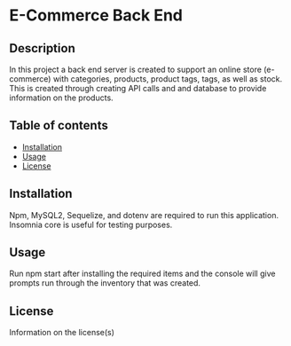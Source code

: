 
  # E-Commerce Back End
  
  

  ## Description
  
  In this project a back end server is created to support an online store (e-commerce) with categories, products, product tags, tags, as well as stock. This is created through creating API calls and and database to provide information on the products.

  ## Table of contents

  * [Installation](#installation)
  * [Usage](#usage)
  * [License](#license)

  ## Installation

  Npm, MySQL2, Sequelize, and dotenv are required to run this application. Insomnia core is useful for testing purposes.

  ## Usage 

  Run npm start after installing the required items and the console will give prompts run through the inventory that was created.

 

  ## License

  Information on the license(s)

  
